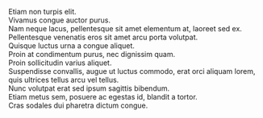 Etiam non turpis elit.  
Vivamus congue auctor purus.  
Nam neque lacus, pellentesque sit amet elementum at, laoreet sed ex.  
Pellentesque venenatis eros sit amet arcu porta volutpat.  
Quisque luctus urna a congue aliquet.  
Proin at condimentum purus, nec dignissim quam.  
Proin sollicitudin varius aliquet.  
Suspendisse convallis, augue ut luctus commodo, erat orci aliquam lorem, quis ultrices tellus arcu vel tellus.  
Nunc volutpat erat sed ipsum sagittis bibendum.  
Etiam metus sem, posuere ac egestas id, blandit a tortor.  
Cras sodales dui pharetra dictum congue.